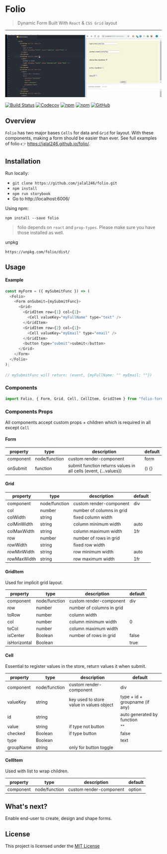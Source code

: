 # Folio

> Dynamic Form Built With `React` & `CSS Grid` layout

<hr />

<!-- gif made by: https://github.com/NickeManarin/ScreenToGif/wiki/help  -->

![live example](https://raw.githubusercontent.com/jalal246/folio/master/folio-demo.gif)

[![Build Status](https://travis-ci.org/jalal246/folio.svg?branch=master)](https://travis-ci.org/jalal246/folio)
[![Codecov](https://img.shields.io/codecov/c/github/codecov/example-python.svg)](https://codecov.io/gh/jalal246/folio)
[![npm](https://img.shields.io/npm/v/:package.svg)](https://www.npmjs.com/package/folio-forms)
[![npm](https://img.shields.io/npm/dt/:package.svg)](https://www.npmjs.com/package/folio-forms)
[![GitHub](https://img.shields.io/github/license/mashape/apistatus.svg)](https://github.com/jalal246/folio/blob/master/LICENSE)

## Overview

`Folio` has two major bases `Cells` for data and `Grid` for layout. With these components, making a form should be easier than ever. See full examples of folio :point_right: https://jalal246.github.io/folio/.

## Installation

Run locally:

- `git clone https://github.com/jalal246/folio.git`
- `npm install`
- `npm run storybook`
- Go to http://localhost:6006/

Using npm:

```
npm install --save folio
```

> folio depends on `react` and `prop-types`. Please make sure you
> have those installed as well.

unpkg

```
https://unpkg.com/folio/dist/
```

## Usage

#### Example

```js
const myForm = ({ mySubmitFunc }) => (
  <Folio>
    <Form onSubmit={mySubmitFunc}>
      <Grid>
        <GridItem row={1} col={1}>
          <Cell valueKey="myFullName" type="text" />
        </GridItem>
        <GridItem row={2} col={1}>
          <Cell valueKey="myEmail" type="email" />
        </GridItem>
        <button type="submit">submit</button>
      </Grid>
    </Form>
  </Folio>
);

// mySubmitFunc will return: (event, {myFullName: "" myEmail: ""})
```

### Components

```js
import Folio, { Form, Grid, Cell, CellItem, GridItem } from "folio-forms";
```

### Components Props

All components accept custom props + children which is required in all except `Cell`

<!-- all tables were generated via http://www.tablesgenerator.com/markdown_tables -->

#### Form

| property  | type          | description                                                      | default |
| --------- | ------------- | ---------------------------------------------------------------- | ------- |
| component | node/function | custom render-component                                          | form    |
| onSubmit  | function      | submit function returns values in all cells (event, {...values}) | () {}   |

#### Grid

| property    | type          | description               | default |
| ----------- | ------------- | ------------------------- | ------- |
| component   | node/function | custom render-component   | div     |
| col         | number        | number of columns in grid |         |
| colWidth    | string        | fixed column width        |         |
| colMinWidth | string        | column minimum width      | auto    |
| colMaxWidth | string        | column maximum width      | 1fr     |
| row         | number        | number of rows in grid    |         |
| rowWidth    | string        | fixed row width           |         |
| rowMinWidth | string        | row minimum width         | auto    |
| rowMaxWidth | string        | row maximum width         | 1fr     |

#### GridItem

Used for implicit grid layout.

| property     | type          | description               | default |
| ------------ | ------------- | ------------------------- | ------- |
| component    | node/function | custom render-component   | div     |
| row          | number        | number of columns in grid |         |
| toRow        | number        | column width              |         |
| col          | number        | column minimum width      | 0       |
| toCol        | number        | column maximum width      |         |
| isCenter     | Boolean       | number of rows in grid    | false   |
| isHorizontal | Boolean       |                           | true    |

#### Cell

Essential to register values in the store, return values it when submit.

| property  | type          | description                              | default                        |
| --------- | ------------- | ---------------------------------------- | ------------------------------ |
| component | node/function | custom render-component                  | div                            |
| valueKey  | string        | key used to store value in values object | type + id + groupname (if any) |
| id        | string        |                                          | auto generated by function     |
| value     | string        | if type not button                       | ""                             |
| checked   | Boolean       | if type button                           | false                          |
| type      | Boolean       |                                          | text                           |
| groupName | string        | only for button toggle                   |                                |

#### CellItem

Used with list to wrap children.

| property  | type          | description             | default |
| --------- | ------------- | ----------------------- | ------- |
| component | node/function | custom render-component | option  |

## What's next?

Enable end-user to create, design and shape forms.

## License

This project is licensed under the [MIT License](https://github.com/jalal246/folio/blob/master/LICENSE)
